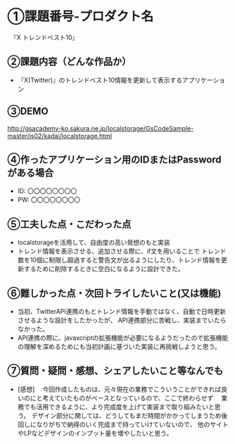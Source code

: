 # ①課題番号-プロダクト名

　『X トレンドベスト10』

## ②課題内容（どんな作品か）

- 『X(Twitter)』のトレンドベスト10情報を更新して表示するアプリケーション

## ③DEMO
http://gsacademy-ko.sakura.ne.jp/localstorage/GsCodeSample-master/js02/kadai/localstorage.html


## ④作ったアプリケーション用のIDまたはPasswordがある場合

- ID: 〇〇〇〇〇〇〇〇
- PW: 〇〇〇〇〇〇〇〇

## ⑤工夫した点・こだわった点

- localstorageを活用して、自由度の高い発想のもと実装
- トレンド情報を表示させる、追加させる際に、if文を用いることで
  トレンド数を10個に制限し超過すると警告文が出るようにしたり、トレンド情報を更新するために削除するときに空白になるように設計できた。

## ⑥難しかった点・次回トライしたいこと(又は機能)

- 当初、TwitterAPI連携のもとトレンド情報を手動ではなく、自動で日時更新させるような設計をしたかったが、
  API連携部分に苦戦し、実装までいたらなかった。
- API連携の際に、javaxcriptの拡張機能が必要になるようだったので拡張機能の理解を深めるためにも当初計画に基づいた実装に再挑戦しようと思う。


## ⑦質問・疑問・感想、シェアしたいこと等なんでも
- [感想]
　今回作成したものは、元々現在の業務でこういうことができれば良いのにと考えていたものがベースとなっているので、ここで終わらせず
　業務でも活用できるように、より完成度を上げて実装まで取り組みたいと思う。
  デザイン部分に関しては、どうしてもまだ時間がかかってしまうため後回しになりがちで納得のいく完成まで持っていけていないので、
  他のサイトやLPなどデザインのインプット量を増やしたいと思う。
